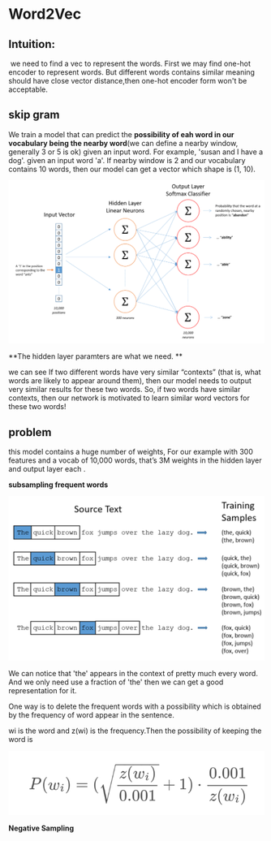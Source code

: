 # Word2Vec

## Intuition:

​	we need to find a vec to represent the words. First we may find one-hot encoder to represent words. But different words contains similar meaning should have close vector distance,then one-hot encoder form won't be acceptable.

## skip gram

We train a model that can predict the **possibility of eah word in our vocabulary being the nearby word**(we can define a nearby window, generally 3 or 5 is ok) given an input word. For example, 'susan and I have a dog'. given an input word 'a'. If nearby window is 2 and our vocabulary contains 10 words, then our model can get a vector which shape is (1, 10). 

![]( https://github.com/ChrisWang10/NLP/raw/master/img/skip-gram.png )

**The hidden layer paramters are what we need. **

we can see  If two different words have very similar “contexts” (that is, what words are likely to appear around them), then our model needs to output very similar results for these two words. So, if two words have similar contexts, then our network is motivated to learn similar word vectors for these two words! 



## problem

this model contains a huge number of weights,  For our example with 300 features and a vocab of 10,000 words, that’s 3M weights in the hidden layer and output layer each .

**subsampling frequent words**

![]( https://github.com/ChrisWang10/NLP/raw/master/img/training-sample.png )

We can notice that 'the' appears in the context of pretty much every word. And we only need use a fraction of 'the' then we can get a good representation for it.

One way is to delete the frequent words with a possibility which is obtained by the frequency of word appear in the sentence.

wi is the word and z(wi) is the frequency.Then the possibility of keeping the word is 

![](https://github.com/ChrisWang10/NLP/raw/master/img/possiblility.png)

**Negative Sampling**

